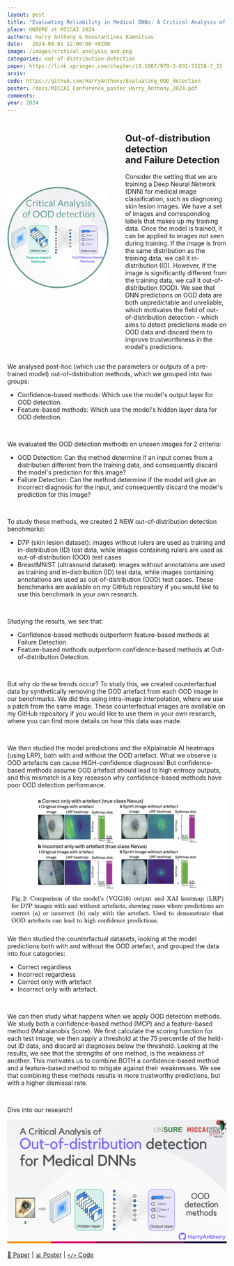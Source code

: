 ```yaml
---
layout: post
title: "Evaluating Reliability in Medical DNNs: A Critical Analysis of Feature and Confidence-Based OOD Detection"
place: UNSURE at MICCAI 2024
authors: Harry Anthony & Konstantinos Kamnitsas
date:   2024-08-01 12:00:00 +0200
image: /images/critical_analysis_ood.png
categories: out-of-distribution-detection
paper: https://link.springer.com/chapter/10.1007/978-3-031-73158-7_15
arxiv:
code: https://github.com/HarryAnthony/Evaluating_OOD_detection
poster: /docs/MICCAI_Conference_poster_Harry_Anthony_2024.pdf
comments:
year: 2024
---
```


<style>
@media (max-width: 768px) {
    .container {
        flex-direction: column;
        align-items: left;
    }
</style>


<div class="container" style="display: flex; align-items: center;">
    <div class="image" style="flex: 1; margin-right: 1cm;">
        <img src="/images/critical_analysis_ood.png" alt="Image" style="max-width:100%; height:auto;">
    </div>
    <div class="content" style="flex: 1;">
        <h2> Out-of-distribution detection <br> and Failure Detection </h2>
        <p>Consider the setting that we are training a Deep Neural Network (DNN) for medical image classification, such as diagnosing skin lesion images. We have a set of images and corresponding labels that makes up my training data. Once the model is trained, it can be applied to images not seen during training. If the image is from the same distribution as the training data, we call it in-distribution (ID). However, if the image is significantly different from the training data, we call it out-of-distribution (OOD). We see that DNN predictions on OOD data are both unpredictable and unreliable, which motivates the field of out-of-distribution detection - which aims to detect predictions made on OOD data and discard them to improve trustworthiness in the model's predictions. </p>
    </div>
</div>

We analysed post-hoc (which use the parameters or outputs of a pre-trained model) out-of-distribution methods, which we grouped into two groups:
* Confidence-based methods: Which use the model's output layer for OOD detection.
* Feature-based methods: Which use the model's hidden layer data for OOD detection. 

<img src="/images/Critical_analysis_OOD/2.jpg" alt="" />

We evaluated the OOD detection methods on unseen images for 2 criteria:
* OOD Detection: Can the method determine if an input comes from a distribution different from the training data, and consequently discard the model's prediction for this image?
* Failure Detection: Can the method determine if the model will give an incorrect diagnosis for the input, and consequently discard the model's prediction for this image?

<img src="/images/Critical_analysis_OOD/3.jpg" alt="" />

To study these methods, we created 2 NEW out-of-distribution detection benchmarks:
* D7P (skin lesion dataset): images without rulers are used as training and in-distribution (ID) test data, while images containing rulers are used as out-of-distribution (OOD) test cases
* BreastMNIST (ultrasound dataset): images without annotations are used as training and in-distribution (ID) test data, while images containing annotations are used as out-of-distribution (OOD) test cases.
These benchmarks are available on my GitHub repository if you would like to use this benchmark in your own research.

<img src="/images/Critical_analysis_OOD/4.gif" alt="" />

Studying the results, we see that:
* Confidence-based methods outperform feature-based methods at Failure Detection.
* Feature-based methods outperform confidence-based methods at Out-of-distribution Detection.


<img src="/images/Critical_analysis_OOD/5.jpg" alt="" />

But why do these trends occur? To study this, we created counterfactual data by synthetically removing the OOD artefact from each OOD image in our benchmarks. We did this using intra-image interpolation, where we use a patch from the same image. These counterfactual images are available on my GitHub repository if you would like to use them in your own research, where you can find more details on how this data was made.

<img src="/images/Critical_analysis_OOD/6.gif" alt="" />

We then studied the model predictions and the eXplainable AI heatmaps (using LRP), both with and without the OOD artefact. What we observe is OOD artefacts can cause HIGH-confidence diagnoses! But confidence-based methods assume OOD artefact should lead to high entropy outputs, and this mismatch is a key reseason why confidence-based methods have poor OOD detection performance.

<img src="/images/Critical_analysis_OOD/7.jpeg" alt="" />

We then studied the counterfactual datasets, looking at the model predictions both with and without the OOD artefact, and grouped the data into four categories:
* Correct regardless
* Incorrect regardless
* Correct only with artefact
* Incorrect only with artefact.

<img src="/images/Critical_analysis_OOD/8.jpg" alt="" />


We can then study what happens when we apply OOD detection methods. We study both a confidence-based method (MCP) and a feature-based method (Mahalanobis Score). We first calculate the scoring function for each test image, we then apply a threshold at the 75 percentile of the held-out ID data, and discard all diagnoses below the threshold. Looking at the results, we see that the strengths of one method, is the weakness of another. This motivates us to combine BOTH a confidence-based method and a feature-based method to mitigate against their weaknesses. We see that combining these methods results in more trustworthy predictions, but with a higher dismissal rate.

<img src="/images/Critical_analysis_OOD/9.jpg" alt="" />

Dive into our research!

<img src="/images/Critical_analysis_OOD/Paper_summary.gif" alt="" />

<a href="https://link.springer.com/chapter/10.1007/978-3-031-73158-7_15">&#x1F4C4; Paper</a> | <a href="/docs/MICCAI_Conference_poster_Harry_Anthony_2024.pdf">&#x1F4CA; Poster</a> | <a href="https://github.com/HarryAnthony/Evaluating_OOD_detection">`</>` Code</a>